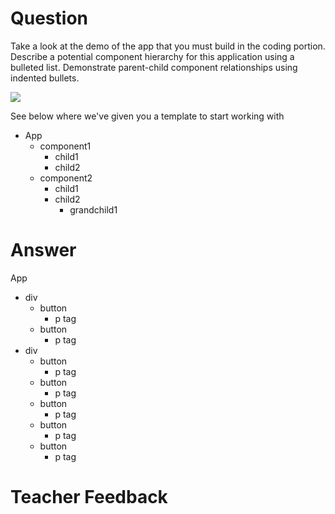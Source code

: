 # Question

Take a look at the demo of the app that you must build in the coding portion. Describe a potential component hierarchy for this application using a bulleted list. Demonstrate parent-child component relationships using indented bullets.

![](../demo.gif)

See below where we've given you a template to start working with

- App
  - component1
    - child1
    - child2
  - component2
    - child1
    - child2
      - grandchild1

# Answer
 App
  - div
    - button
       - p tag 
    - button
      - p tag 
  - div 
    - button 
       - p tag 
    - button 
       - p tag 
    - button 
      - p tag 
    - button 
       - p tag 
    - button 
      - p tag 


# Teacher Feedback